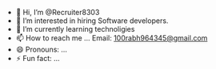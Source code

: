 - 👋 Hi, I’m @Recruiter8303
- 👀 I’m interested in hiring Software developers.
- 🌱 I’m currently learning technoligies
- 📫 How to reach me ... Email: 100rabh964345@gmail.com
- 😄 Pronouns: ...
- ⚡ Fun fact: ...

<!---
Recruiter8303/Recruiter8303 is a ✨ special ✨ repository because its `README.md` (this file) appears on your GitHub profile.
You can click the Preview link to take a look at your changes.
--->
